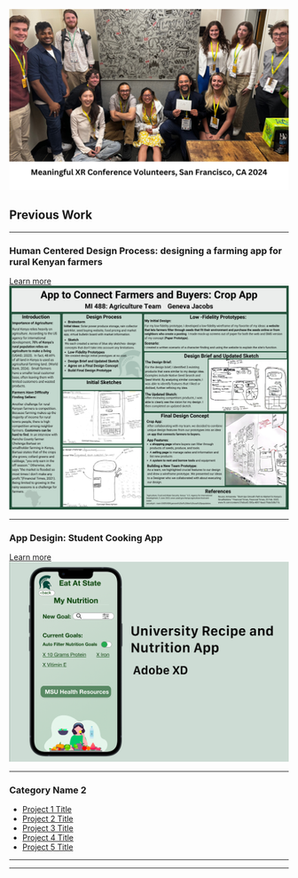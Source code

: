 
<img src="images/MXR2.png?raw=true"/>


## Previous Work
---
### Human Centered Design Process: designing a farming app for rural Kenyan farmers
[Learn more](/488.md)
<img src="images/488Poster.png?raw=true"/>

---
### App Desigin: Student Cooking App
[Learn more](/foodapp.md)
<img src="images/Universityapp.png?raw=true"/>

---

### Category Name 2

- [Project 1 Title](http://example.com/)
- [Project 2 Title](http://example.com/)
- [Project 3 Title](http://example.com/)
- [Project 4 Title](http://example.com/)
- [Project 5 Title](http://example.com/)

---




---

